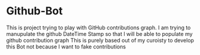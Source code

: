 # Github-Bot
This is project trying to play with GitHub contributions graph. I am trying to manupulate the github DateTime Stamp so that I will be able to populate my github contribution graph
This is purely based out of my curoisty to develop this Bot not because I want to fake contributions
